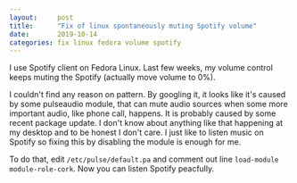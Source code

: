 ```yaml
---
layout:     post
title:      "Fix of linux spontaneously muting Spotify volume"
date:       2019-10-14
categories: fix linux fedora volume spotify
---
```


I use Spotify client on Fedora Linux. Last few weeks, my volume control keeps muting the Spotify (actually move volume to 0%).

<!--more-->

I couldn't find any reason on pattern. By googling it, it looks like it's caused by some pulseaudio module, that can mute audio sources when some more important audio, like phone call, happens. It is probably caused by some recent package update. I don't know about anything like that happening at my desktop and to be honest I don't care. I just like to listen music on Spotify so fixing this by disabling the module is enough for me.

To do that, edit `/etc/pulse/default.pa` and comment out line `load-module module-role-cork`. Now you can listen Spotify peacfully.
